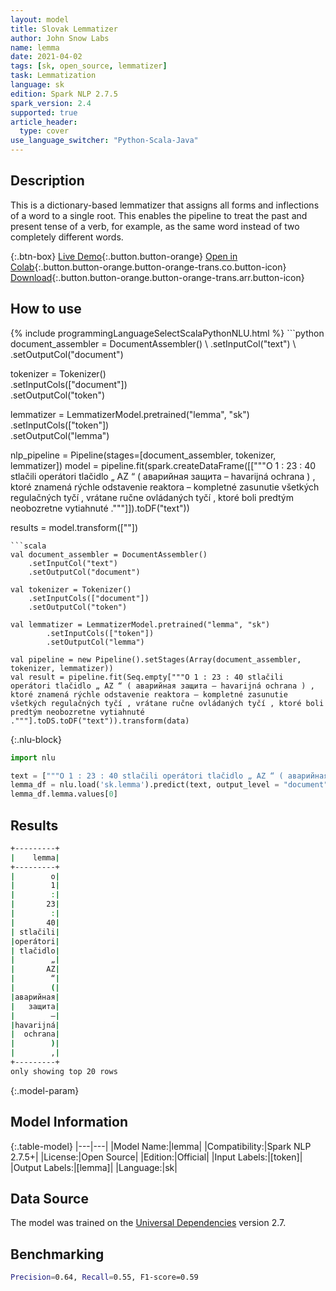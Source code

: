 ```yaml
---
layout: model
title: Slovak Lemmatizer
author: John Snow Labs
name: lemma
date: 2021-04-02
tags: [sk, open_source, lemmatizer]
task: Lemmatization
language: sk
edition: Spark NLP 2.7.5
spark_version: 2.4
supported: true
article_header:
  type: cover
use_language_switcher: "Python-Scala-Java"
---
```


## Description

This is a dictionary-based lemmatizer that assigns all forms and inflections of a word to a single root. This enables the pipeline to treat the past and present tense of a verb, for example, as the same word instead of two completely different words.

{:.btn-box}
[Live Demo](https://demo.johnsnowlabs.com/public/TEXT_PREPROCESSING/){:.button.button-orange}
[Open in Colab](https://colab.research.google.com/github/JohnSnowLabs/spark-nlp-workshop/blob/master/tutorials/streamlit_notebooks/TEXT_PREPROCESSING.ipynb){:.button.button-orange.button-orange-trans.co.button-icon}
[Download](https://s3.amazonaws.com/auxdata.johnsnowlabs.com/public/models/lemma_sk_2.7.5_2.4_1617386917040.zip){:.button.button-orange.button-orange-trans.arr.button-icon}

## How to use



<div class="tabs-box" markdown="1">
{% include programmingLanguageSelectScalaPythonNLU.html %}
```python
document_assembler = DocumentAssembler() \
    .setInputCol("text") \
    .setOutputCol("document")

tokenizer = Tokenizer()\
    .setInputCols(["document"]) \
    .setOutputCol("token")

lemmatizer = LemmatizerModel.pretrained("lemma", "sk") \
        .setInputCols(["token"]) \
        .setOutputCol("lemma")

nlp_pipeline = Pipeline(stages=[document_assembler, tokenizer, lemmatizer])
model = pipeline.fit(spark.createDataFrame([["""O 1 : 23 : 40 stlačili operátori tlačidlo „ AZ “ ( аварийная защита – havarijná ochrana ) , ktoré znamená rýchle odstavenie reaktora – kompletné zasunutie všetkých regulačných tyčí , vrátane ručne ovládaných tyčí , ktoré boli predtým neobozretne vytiahnuté ."""]]).toDF("text"))

results = model.transform([""])
```
```scala
val document_assembler = DocumentAssembler()
    .setInputCol("text")
    .setOutputCol("document")

val tokenizer = Tokenizer()
    .setInputCols(["document"])
    .setOutputCol("token")

val lemmatizer = LemmatizerModel.pretrained("lemma", "sk")
        .setInputCols(["token"])
        .setOutputCol("lemma")

val pipeline = new Pipeline().setStages(Array(document_assembler, tokenizer, lemmatizer))
val result = pipeline.fit(Seq.empty["""O 1 : 23 : 40 stlačili operátori tlačidlo „ AZ “ ( аварийная защита – havarijná ochrana ) , ktoré znamená rýchle odstavenie reaktora – kompletné zasunutie všetkých regulačných tyčí , vrátane ručne ovládaných tyčí , ktoré boli predtým neobozretne vytiahnuté ."""].toDS.toDF("text")).transform(data)
```

{:.nlu-block}
```python
import nlu

text = ["""O 1 : 23 : 40 stlačili operátori tlačidlo „ AZ “ ( аварийная защита – havarijná ochrana ) , ktoré znamená rýchle odstavenie reaktora – kompletné zasunutie všetkých regulačných tyčí , vrátane ručne ovládaných tyčí , ktoré boli predtým neobozretne vytiahnuté ."""]
lemma_df = nlu.load('sk.lemma').predict(text, output_level = "document")
lemma_df.lemma.values[0]
```
</div>

## Results

```bash
+---------+
|    lemma|
+---------+
|        o|
|        1|
|        :|
|       23|
|        :|
|       40|
| stlačili|
|operátori|
| tlačidlo|
|        „|
|       AZ|
|        “|
|        (|
|аварийная|
|   защита|
|        –|
|havarijná|
|  ochrana|
|        )|
|        ,|
+---------+
only showing top 20 rows
```

{:.model-param}
## Model Information

{:.table-model}
|---|---|
|Model Name:|lemma|
|Compatibility:|Spark NLP 2.7.5+|
|License:|Open Source|
|Edition:|Official|
|Input Labels:|[token]|
|Output Labels:|[lemma]|
|Language:|sk|

## Data Source

The model was trained on the [Universal Dependencies](https://www.universaldependencies.org) version 2.7.

## Benchmarking

```bash
Precision=0.64, Recall=0.55, F1-score=0.59
```